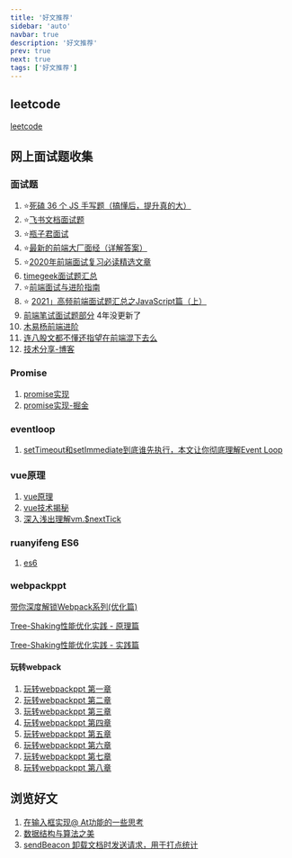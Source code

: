 ```yaml
---
title: '好文推荐'
sidebar: 'auto'
navbar: true
description: '好文推荐'
prev: true
next: true
tags: ['好文推荐']
---
```

## leetcode

[leetcode](https://leetcode-cn.com/)

## 网上面试题收集

### 面试题

1. :star:[死磕 36 个 JS 手写题（搞懂后，提升真的大）](https://mp.weixin.qq.com/s/7KwM6fNM5MICHiIwoRDm-w)
2. :star:[飞书文档面试题](https://bytedance.feishu.cn/base/app8Ok6k9qafpMkgyRbfgxeEnet?table=tblzZHf2Ix3YtxPM&view=vew9iquA45)
3. :star:[瓶子君面试](https://www.pzijun.cn/blog/)
4. :star:[最新的前端大厂面经（详解答案）](https://juejin.cn/post/7004638318843412493)
5. :star:[2020年前端面试复习必读精选文章](https://juejin.im/post/5e8b163ff265da47ee3f54a6)
6. [timegeek面试题汇总](/interview/timegeek.pdf?_blank)
7. :star:[前端面试与进阶指南](https://www.cxymsg.com/guide/)
8. :star: [2021」高频前端面试题汇总之JavaScript篇（上）](https://juejin.cn/post/6940945178899251230)
9. [前端笔试面试题部分](https://github.com/paddingme/Front-end-Web-Development-Interview-Question) 4年没更新了
10. [木易杨前端进阶](https://muyiy.cn/question/)
11. [连八股文都不懂还指望在前端混下去么](https://juejin.cn/post/7016593221815910408#heading-85)
12. [技术分享-博客](https://coderly.cn/pages/b61db9/#xss-%E8%B7%A8%E7%AB%99%E8%84%9A%E6%9C%AC%E6%94%BB%E5%87%BB)

### Promise

1. [promise实现](https://github.com/xieranmaya/Promise3/blob/master/Promise3.js?utm_source=wechat_session&utm_medium=social&utm_oi=982308278692409344&from=groupmessage&isappinstalled=0)
2. [promise实现-掘金](https://juejin.im/post/5b2f02cd5188252b937548ab)

### eventloop

1. [setTimeout和setImmediate到底谁先执行，本文让你彻底理解Event Loop](https://juejin.im/post/5e782486518825490455fb17)

### vue原理

1. [vue原理](https://github.com/answershuto/learnVue)
2. [vue技术揭秘](https://ustbhuangyi.github.io/vue-analysis/)
3. [深入浅出理解vm.$nextTick](https://juejin.im/post/5e67a802e51d4526f76ecb9a)

### ruanyifeng ES6

1. [es6](https://es6.ruanyifeng.com/)

### webpackppt

[带你深度解锁Webpack系列(优化篇)](https://juejin.cn/post/6844904093463347208)

[Tree-Shaking性能优化实践 - 原理篇](https://juejin.cn/post/6844903544756109319)

[Tree-Shaking性能优化实践 - 实践篇](https://juejin.cn/post/6844903544760336398)

#### 玩转webpack

1. [玩转webpackppt 第一章](/interview/玩转webpackppt第一章.pdf)
2. [玩转webpackppt 第二章](/interview/玩转webpackppt第二章.pdf)
3. [玩转webpackppt 第三章](/interview/玩转webpackppt第三章.pdf)
4. [玩转webpackppt 第四章](/interview/玩转webpackppt第四章.pdf)
5. [玩转webpackppt 第五章](/interview/玩转webpackppt第五章.pdf)
6. [玩转webpackppt 第六章](/interview/玩转webpackppt第六章.pdf)
7. [玩转webpackppt 第七章](/interview/玩转webpackppt第七章.pdf)
8. [玩转webpackppt 第八章](/interview/玩转webpackppt第八章.pdf)

## 浏览好文

1. [在输入框实现@ At功能的一些思考](https://mp.weixin.qq.com/s/cvernUx54savw_J74InCsA)
2. [数据结构与算法之美](https://time.geekbang.org/column/article/41013?cid=100017301)
3. [sendBeacon 卸载文档时发送请求，用于打点统计](https://developer.mozilla.org/zh-CN/docs/Web/API/Navigator/sendBeacon)
